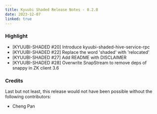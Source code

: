 ```yaml
---
title: Kyuubi Shaded Release Notes - 0.2.0
date: 2023-12-07
linked: true
---
```

<!---
  Licensed under the Apache License, Version 2.0 (the "License");
  you may not use this file except in compliance with the License.
  You may obtain a copy of the License at

   http://www.apache.org/licenses/LICENSE-2.0

  Unless required by applicable law or agreed to in writing, software
  distributed under the License is distributed on an "AS IS" BASIS,
  WITHOUT WARRANTIES OR CONDITIONS OF ANY KIND, either express or implied.
  See the License for the specific language governing permissions and
  limitations under the License. See accompanying LICENSE file.
-->

### Highlight

- [KYUUBI-SHADED #20] Introduce kyuubi-shaded-hive-service-rpc 
- [KYUUBI-SHADED #22] Replace the word 'shaded' with 'relocated'
- [KYUUBI-SHADED #27] Add README with DISCLAIMER
- [KYUUBI-SHADED #28] Overwrite SnapStream to remove deps of snappy in ZK client 3.6

### Credits

Last but not least, this release would not have been possible without the following contributors:

* Cheng Pan

